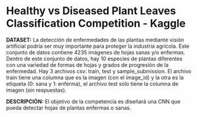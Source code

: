 # Healthy vs Diseased Plant Leaves Classification Competition - Kaggle

**DATASET:**
La detección de enfermedades de las plantas mediante visión artificial podría ser muy importante para proteger la industria agrícola. Este conjunto de datos contiene 4235 imágenes de hojas sanas y/o enfermas. Dentro de este conjunto de datos, hay 10 especies de plantas diferentes con una variedad de formas de hojas y grados de progresión de la enfermedad. Hay 3 archivos csv: train, test y sample_submission. El archivo train tiene una columna que es la imagen (con el image_id) y la otra es la etiqueta (0: sana y 1: enferma), el archivo test solo tiene la columna de imagen (sin respuestas).

**DESCRIPCIÓN:**
El objetivo de la competencia es diseñará una CNN que pueda detectar hojas de plantas enfermas o sanas.
